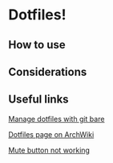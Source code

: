 # Dotfiles!

## How to use

## Considerations

## Useful links
[Manage dotfiles with git bare](https://news.ycombinator.com/item?id=11070797)

[Dotfiles page on ArchWiki](https://wiki.archlinux.org/index.php/Dotfiles)

[Mute button not working](https://wiki.archlinux.org/index.php/ThinkPad_mute_button)
